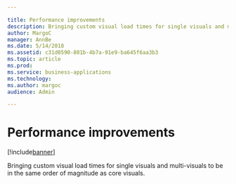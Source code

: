```yaml
---

title: Performance improvements
description: Bringing custom visual load times for single visuals and multi-visuals to be in the same order of magnitude as core visuals.
author: MargoC
manager: AnnBe
ms.date: 5/14/2018
ms.assetid: c31d0590-801b-4b7a-91e9-ba645f6aa3b3
ms.topic: article
ms.prod: 
ms.service: business-applications
ms.technology: 
ms.author: margoc
audience: Admin

---
```

#  Performance improvements




[!include[banner](../../../../includes/banner.md)]

Bringing custom visual load times for single visuals and multi-visuals to be in
the same order of magnitude as core visuals.
